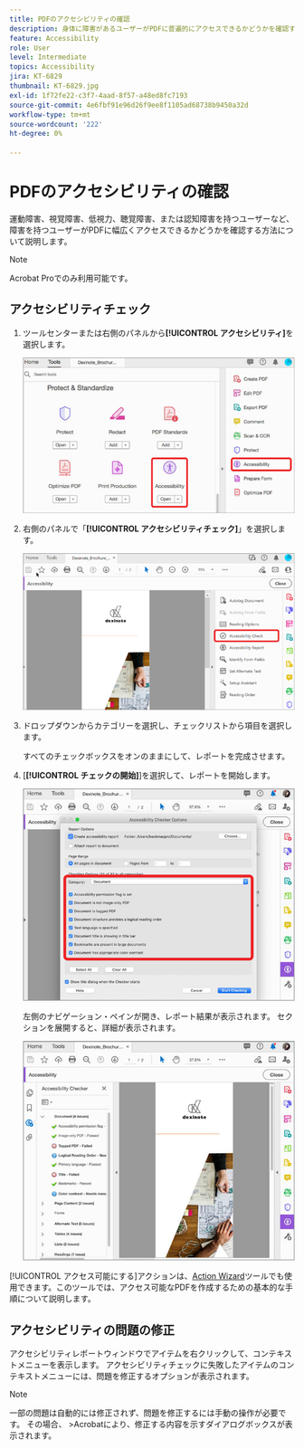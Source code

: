 ```yaml
---
title: PDFのアクセシビリティの確認
description: 身体に障害があるユーザーがPDFに普遍的にアクセスできるかどうかを確認する方法について説明します
feature: Accessibility
role: User
level: Intermediate
topics: Accessibility
jira: KT-6829
thumbnail: KT-6829.jpg
exl-id: 1f72fe22-c3f7-4aad-8f57-a48ed8fc7193
source-git-commit: 4e6fbf91e96d26f9ee8f1105ad68738b9450a32d
workflow-type: tm+mt
source-wordcount: '222'
ht-degree: 0%

---
```


# PDFのアクセシビリティの確認

運動障害、視覚障害、低視力、聴覚障害、または認知障害を持つユーザーなど、障害を持つユーザーがPDFに幅広くアクセスできるかどうかを確認する方法について説明します。

>[!NOTE]
>
>Acrobat Proでのみ利用可能です。

## アクセシビリティチェック

1. ツールセンターまたは右側のパネルから&#x200B;**[!UICONTROL アクセシビリティ]**&#x200B;を選択します。

   ![アクセシビリティの手順1](../assets/Accessibility_1.png)

1. 右側のパネルで「**[!UICONTROL アクセシビリティチェック]**」を選択します。

   ![アクセシビリティステップ2](../assets/Accessibility_2.png)

1. ドロップダウンからカテゴリーを選択し、チェックリストから項目を選択します。

   すべてのチェックボックスをオンのままにして、レポートを完成させます。

1. [**[!UICONTROL チェックの開始]**]を選択して、レポートを開始します。

   ![アクセシビリティの手順3](../assets/Accessibility_3.png)

   左側のナビゲーション・ペインが開き、レポート結果が表示されます。 セクションを展開すると、詳細が表示されます。

   ![アクセシビリティステップ4](../assets/Accessibility_4.png)

[!UICONTROL アクセス可能にする]アクションは、[Action Wizard](https://experienceleague.adobe.com/docs/document-cloud-learn/acrobat-learning/advanced-tasks/action.html?lang=ja)ツールでも使用できます。このツールでは、アクセス可能なPDFを作成するための基本的な手順について説明します。

## アクセシビリティの問題の修正

アクセシビリティレポートウィンドウでアイテムを右クリックして、コンテキストメニューを表示します。 アクセシビリティチェックに失敗したアイテムのコンテキストメニューには、問題を修正するオプションが表示されます。

>[!NOTE]
>
>一部の問題は自動的には修正されず、問題を修正するには手動の操作が必要です。 その場合、 >Acrobatにより、修正する内容を示すダイアログボックスが表示されます。